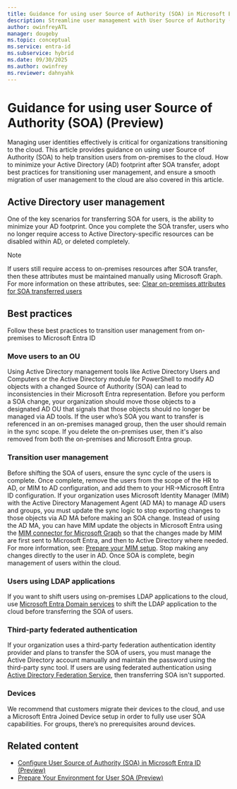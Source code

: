 ```yaml
---
title: Guidance for using user Source of Authority (SOA) in Microsoft Entra ID (Preview)
description: Streamline user management with User Source of Authority (SOA) in Microsoft Entra ID. Minimize your AD footprint and ensure a smooth migration to the cloud.
author: owinfreyATL
manager: dougeby
ms.topic: conceptual
ms.service: entra-id
ms.subservice: hybrid
ms.date: 09/30/2025
ms.author: owinfrey
ms.reviewer: dahnyahk
---
```



# Guidance for using user Source of Authority (SOA) (Preview)

Managing user identities effectively is critical for organizations transitioning to the cloud. This article provides guidance on using user Source of Authority (SOA) to help transition users from on-premises to the cloud. How to minimize your Active Directory (AD) footprint after SOA transfer, adopt best practices for transitioning user management, and ensure a smooth migration of user management to the cloud are also covered in this article. 


## Active Directory user management

One of the key scenarios for transferring SOA for users, is the ability to minimize your AD footprint. Once you complete the SOA transfer, users who no longer require access to Active Directory-specific resources can be disabled within AD, or deleted completely. 

> [!NOTE]
> If users still require access to on-premises resources after SOA transfer, then these attributes must be maintained manually using Microsoft Graph. For more information on these attributes, see: [Clear on-premises attributes for SOA transferred users](how-to-user-source-of-authority-configure.md#clear-on-premises-attributes-for-soa-transferred-users)


## Best practices

Follow these best practices to transition user management from on-premises to Microsoft Entra ID


### Move users to an OU

Using Active Directory management tools like Active Directory Users and Computers or the Active Directory module for PowerShell to modify AD objects with a changed Source of Authority (SOA) can lead to inconsistencies in their Microsoft Entra representation. Before you perform a SOA change, your organization should move those objects to a designated AD OU that signals that those objects should no longer be managed via AD tools. If the user who’s SOA you want to transfer is referenced in an on-premises managed group, then the user should remain in the sync scope. If you delete the on-premises user, then it's also removed from both the on-premises and Microsoft Entra group.


### Transition user management

Before shifting the SOA of users, ensure the sync cycle of the users is complete. Once complete, remove the users from the scope of the HR to AD, or MIM to AD configuration, and add them to your HR->Microsoft Entra ID configuration. If your organization uses Microsoft Identity Manager (MIM) with the Active Directory Management Agent (AD MA) to manage AD users and groups, you must update the sync logic to stop exporting changes to those objects via AD MA before making an SOA change. Instead of using the AD MA, you can have MIM update the objects in Microsoft Entra using the [MIM connector for Microsoft Graph](/microsoft-identity-manager/microsoft-identity-manager-2016-connector-graph) so that the changes made by MIM are first sent to Microsoft Entra, and then to Active Directory where needed. For more information, see: [Prepare your MIM setup](prepare-user-source-of-authority-environment.md#prepare-your-mim-setup). Stop making any changes directly to the user in AD. Once SOA is complete, begin management of users within the cloud.


### Users using LDAP applications

If you want to shift users using on-premises LDAP applications to the cloud, use [Microsoft Entra Domain services](../../identity/domain-services/overview.md) to shift the LDAP application to the cloud before transferring the SOA of users.


### Third-party federated authentication

If your organization uses a third-party federation authentication identity provider and plans to transfer the SOA of users, you must manage the Active Directory account manually and maintain the password using the third-party sync tool. If users are using federated authentication using [Active Directory Federation Service](/windows-server/identity/ad-fs/ad-fs-overview), then transferring SOA isn't supported.


### Devices

We recommend that customers migrate their devices to the cloud, and use a Microsoft Entra Joined Device setup in order to fully use user SOA capabilities. For groups, there’s no prerequisites around devices.

## Related content

- [Configure User Source of Authority (SOA) in Microsoft Entra ID (Preview)](how-to-user-source-of-authority-configure.md)
- [Prepare Your Environment for User SOA (Preview)](prepare-user-source-of-authority-environment.md)

